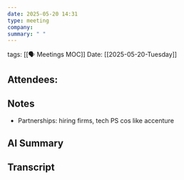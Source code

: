 ```yaml
---
date: 2025-05-20 14:31
type: meeting
company: 
summary: " "
---
```

tags: [[🗣️ Meetings MOC]]
Date: [[2025-05-20-Tuesday]]

**Attendees**: 
- 

## Notes
- Partnerships: hiring firms, tech PS cos like accenture

## AI Summary


## Transcript

